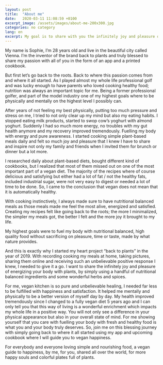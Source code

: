```yaml
---
layout: post
title:  "About me"
date:   2020-03-11 11:08:59 +0100
excerpt_image: /assets/images/about-me-200x300.jpg
categories: no category
lang: en
excerpt: My goal is to share with you the infinitely joy and pleasure of energizing your body with plants, by simply using a handful of nutritional balanced ingredients and some wonderful herbs and spices.
---
```

My name is Sophie, I’m 28 years old and live in the beautiful city called Vienna. I’m the inventor of the brand back to plants and truly blessed to share my passion with all of you in the form of an app and a printed cookbook.

But first let’s go back to the roots. Back to where this passion comes from and where it all started. As I played almost my whole life professional golf and was lucky enough to have parents who loved cooking healthy food; nutrition was always an important topic for me. Being a former professional golfer, and part of the model industry one of my highest goals where to be physically and mentally on the highest level I possibly can.

After years of not feeling my best physically, putting too much pressure and stress on me, I tried to not only clear up my mind but also my eating habits. I stopped eating milk products, started to swop cow’s yoghurt with almond yoghurt. Suddenly I had so much more energy, no troubles with my gut health anymore and my recovery improved tremendously. Fuelling my body with energy and pure awareness.
I started cooking simple plant-based meals daily and felt so much joy and pleasure that I knew I have to share and inspire not only my family and friends when I invited them for brunch or dinner but a lot more.

I researched daily about plant-based diets, bought different kind of cookbooks, but I realized that most of them missed out on one of the most important part of a vegan diet. The majority of the recipes where of course delicious and satisfying but either had a lot of fat / not the healthy fats, included industrial sugar, were not very easy to digest or needed a lot of time to be done. So, I came to the conclusion that vegan does not mean that it is automatically healthy.

With cooking instinctively, I always made sure to have nutritional balanced meals as those meals made me feel the most alive, energized and satisfied. Creating my recipes felt like going back to the roots; the more I minimalized, the simpler my meals got, the better I felt and the more joy it brought to my life.

My highest goals were to fuel my body with nutritional balanced, high quality food without sacrificing on pleasure, time or taste, made by what nature provides.

And this is exactly why I started my heart project “back to plants” in the year of 2019. With recording cooking my meals at home, taking pictures, sharing them online and receiving such an unbelievable positive response I knew, I needed to give it a go. I want to share the infinitely joy and pleasure of energizing your body with plants, by simply using a handful of nutritional balanced ingredients and some wonderful herbs and spices.

For me, vegan kitchen is so pure and unbelievable healing, I needed far less to be fulfilled with happiness and satisfaction.  It helped me mentally and physically to be a better version of myself day by day. My health improved tremendously since I changed to a fully vegan diet 5 years ago and I can only tell you that this way of living is a wonderful enrichment which impacts my whole life in a positive way. You will not only see a difference in your physical appearance but also in your overall state of mind. For me showing yourself that you care with fuelling your body with fresh and healthy food is what you and your body truly deserves.
So, join me on this blessing journey with simply going back to where it all started using my app and upcoming cookbook where I will guide you to vegan happiness.

For everybody and everyone loving simple and nourishing food, a vegan guide to happiness, by me, for you, shared all over the world, for more happy souls and colorful plates full of plants.
